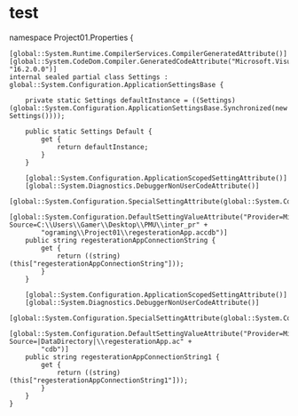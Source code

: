 # test


namespace Project01.Properties {
    
    
    [global::System.Runtime.CompilerServices.CompilerGeneratedAttribute()]
    [global::System.CodeDom.Compiler.GeneratedCodeAttribute("Microsoft.VisualStudio.Editors.SettingsDesigner.SettingsSingleFileGenerator", "16.2.0.0")]
    internal sealed partial class Settings : global::System.Configuration.ApplicationSettingsBase {
        
        private static Settings defaultInstance = ((Settings)(global::System.Configuration.ApplicationSettingsBase.Synchronized(new Settings())));
        
        public static Settings Default {
            get {
                return defaultInstance;
            }
        }
        
        [global::System.Configuration.ApplicationScopedSettingAttribute()]
        [global::System.Diagnostics.DebuggerNonUserCodeAttribute()]
        [global::System.Configuration.SpecialSettingAttribute(global::System.Configuration.SpecialSetting.ConnectionString)]
        [global::System.Configuration.DefaultSettingValueAttribute("Provider=Microsoft.ACE.OLEDB.12.0;Data Source=C:\\Users\\Gamer\\Desktop\\PMU\\inter_pr" +
            "ograming\\Project01\\regesterationApp.accdb")]
        public string regesterationAppConnectionString {
            get {
                return ((string)(this["regesterationAppConnectionString"]));
            }
        }
        
        [global::System.Configuration.ApplicationScopedSettingAttribute()]
        [global::System.Diagnostics.DebuggerNonUserCodeAttribute()]
        [global::System.Configuration.SpecialSettingAttribute(global::System.Configuration.SpecialSetting.ConnectionString)]
        [global::System.Configuration.DefaultSettingValueAttribute("Provider=Microsoft.ACE.OLEDB.12.0;Data Source=|DataDirectory|\\regesterationApp.ac" +
            "cdb")]
        public string regesterationAppConnectionString1 {
            get {
                return ((string)(this["regesterationAppConnectionString1"]));
            }
        }
    }
